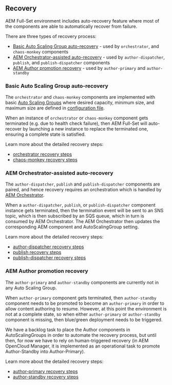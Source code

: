 Recovery
--------

AEM Full-Set environment includes auto-recovery feature where most of the components are able to automatically recover from failure.

There are three types of recovery process:

* [Basic Auto Scaling Group auto-recovery](https://github.com/shinesolutions/aem-aws-stack-builder/blob/master/docs/recovery.md#basic-auto-scaling-group-auto-recovery) - used by `orchestrator`, and `chaos-monkey` components
* [AEM Orchestrator-assisted auto-recovery](https://github.com/shinesolutions/aem-aws-stack-builder/blob/master/docs/recovery.md#aem-orchestrator-assisted-auto-recovery) - used by `author-dispatcher`, `publish`, and `publish-dispatcher` components
* [AEM Author promotion recovery](https://github.com/shinesolutions/aem-aws-stack-builder/blob/master/docs/recovery.md#aem-author-promotion-recovery) - used by `author-primary` and `author-standby`

### Basic Auto Scaling Group auto-recovery

The `orchestrator` and `chaos-monkey` components are implemented with basic [Auto Scaling Groups](https://docs.aws.amazon.com/autoscaling/ec2/userguide/AutoScalingGroup.html) where desired capacity, minimum size, and maximum size are defined in [configuration file](https://github.com/shinesolutions/aem-aws-stack-builder/blob/master/docs/configuration.md).

When an instance of `orchestrator` or `chaos-monkey` component gets terminated (e.g. due to health check failure), then AEM Full-Set will auto-recover by launching a new instance to replace the terminated one, ensuring a complete state is satisfied.

Learn more about the detailed recovery steps:

* [orchestrator recovery steps](https://github.com/shinesolutions/aem-aws-stack-builder/blob/master/docs/recovery-steps#orchestrator-recovery-steps.md)
* [chaos-monkey recovery steps](https://github.com/shinesolutions/aem-aws-stack-builder/blob/master/docs/recovery-steps#chaos-monkey-recovery-steps.md)

### AEM Orchestrator-assisted auto-recovery

The `author-dispatcher`, `publish` and `publish-dispatcher` components are paired, and hence recovery requires an orchestration which is handled by [AEM Orchestrator](https://github.com/shinesolutions/aem-orchestrator).

When a `author-dispatcher`, `publish`, or `publish-dispatcher` component instance gets terminated, then the termination event will be sent to an SNS topic, which is then subscribed by an SQS queue, which in turn is consumed by AEM Orchestrator. The AEM Orchestrator then updates the corresponding AEM component and AutoScalingGroup setting.

Learn more about the detailed recovery steps:

* [author-dispatcher recovery steps](https://github.com/shinesolutions/aem-aws-stack-builder/blob/master/docs/recovery-steps#author-dispatcher-recovery-steps.md)
* [publish recovery steps](https://github.com/shinesolutions/aem-aws-stack-builder/blob/master/docs/recovery-steps#publish-recovery-steps.md)
* [publish-dispatcher recovery steps](https://github.com/shinesolutions/aem-aws-stack-builder/blob/master/docs/recovery-steps#publish-dispatcher-recovery-steps.md)

### AEM Author promotion recovery

The `author-primary` and `author-standby` components are currently not in any Auto Scaling Group.

When `author-primary` component gets terminated, then `author-standby` component needs to be promoted to become an `author-primary` in order to allow content authoring to resume. However, at this point the environment is not at a complete state, so when either `author-primary` or `author-standby` component is missing, then blue/green deployment needs to be triggered.

We have a backlog task to place the Author components in AutoScalingGroups in order to automate the recovery process, but until then, for now we have to rely on human-triggered recovery (in AEM OpenCloud Manager, it is implemented as an operational task to promote Author-Standby into Author-Primary).

Learn more about the detailed recovery steps:

* [author-primary recovery steps](https://github.com/shinesolutions/aem-aws-stack-builder/blob/master/docs/recovery-steps#author-primary-recovery-steps.md)
* [author-standby recovery steps](https://github.com/shinesolutions/aem-aws-stack-builder/blob/master/docs/recovery-steps#author-standby-recovery-steps.md)
